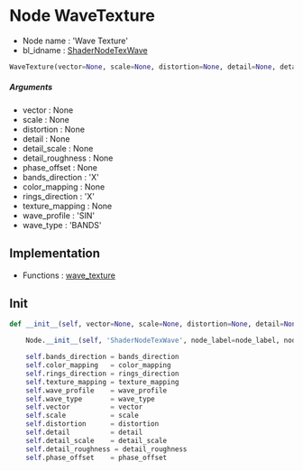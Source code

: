 # Node WaveTexture

- Node name : 'Wave Texture'
- bl_idname : [ShaderNodeTexWave](https://docs.blender.org/api/current/bpy.types.ShaderNodeTexWave.html)


``` python
WaveTexture(vector=None, scale=None, distortion=None, detail=None, detail_scale=None, detail_roughness=None, phase_offset=None, bands_direction='X', color_mapping=None, rings_direction='X', texture_mapping=None, wave_profile='SIN', wave_type='BANDS', node_label=None, node_color=None)
```
##### Arguments

- vector : None
- scale : None
- distortion : None
- detail : None
- detail_scale : None
- detail_roughness : None
- phase_offset : None
- bands_direction : 'X'
- color_mapping : None
- rings_direction : 'X'
- texture_mapping : None
- wave_profile : 'SIN'
- wave_type : 'BANDS'

## Implementation

- Functions : [wave_texture](/docs/GeoNodes/GeoNodesTree.md#wave_texture)

## Init

``` python
def __init__(self, vector=None, scale=None, distortion=None, detail=None, detail_scale=None, detail_roughness=None, phase_offset=None, bands_direction='X', color_mapping=None, rings_direction='X', texture_mapping=None, wave_profile='SIN', wave_type='BANDS', node_label=None, node_color=None):

    Node.__init__(self, 'ShaderNodeTexWave', node_label=node_label, node_color=node_color)

    self.bands_direction = bands_direction
    self.color_mapping   = color_mapping
    self.rings_direction = rings_direction
    self.texture_mapping = texture_mapping
    self.wave_profile    = wave_profile
    self.wave_type       = wave_type
    self.vector          = vector
    self.scale           = scale
    self.distortion      = distortion
    self.detail          = detail
    self.detail_scale    = detail_scale
    self.detail_roughness = detail_roughness
    self.phase_offset    = phase_offset
```
